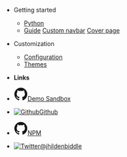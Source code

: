 <!-- docs/_sidebar.md -->

- Getting started

  * [Python](ai/python.md)
  * [Guide](test.md)
  [Custom navbar](custom-navbar.md)
  [Cover page](cover.md)

- Customization

  - [Configuration](configuration.md)
  - [Themes](themes.md)

- **Links**
- [![Code](assets/img/github.svg)Demo Sandbox](https://codesandbox.io/s/xv36w4695o)
- [![Github](https://github.com/rdimascio/icons/blob/master/icons/github.svg)Github](https://github.com/jhildenbiddle/docsify-themeable)
- [![NPM](./assets/img/github.svg)NPM](https://www.npmjs.com/package/docsify-themeable)
- [![Twitter](assets/img/twitter.svg)@jhildenbiddle](http://twitter.com/jhildenbiddle)